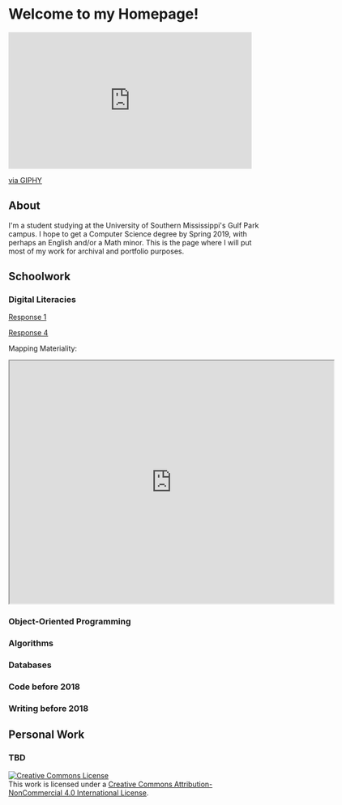 # Welcome to my Homepage!

<iframe src="https://giphy.com/embed/3ohjV5AFxHPDGvb85i" width="480" height="270" frameBorder="0" class="giphy-embed" allowFullScreen></iframe><p><a href="https://giphy.com/gifs/evite-coffee-mixing-3ohjV5AFxHPDGvb85i">via GIPHY</a></p>

## About

I'm a student studying at the University of Southern Mississippi's Gulf Park campus. I hope to get a Computer Science degree by Spring 2019, with perhaps an English and/or a Math minor. This is the page where I will put most of my work for archival and portfolio purposes.

## Schoolwork

### Digital Literacies

[Response 1](https://github.com/wtjohnst/wtjohnst.github.io/blob/master/docs/digitalLiteracies/response1.md)

[Response 4](https://github.com/wtjohnst/wtjohnst.github.io/blob/master/digLitResponse4.md)

Mapping Materiality:
<iframe src="https://www.google.com/maps/d/embed?mid=1w4ijp5Bu4qcY28krFRkBRllnhI8YinYs" width="640" height="480"></iframe>

### Object-Oriented Programming

### Algorithms

### Databases

### Code before 2018

### Writing before 2018

## Personal Work

### TBD

<a rel="license" href="http://creativecommons.org/licenses/by-nc/4.0/"><img alt="Creative Commons License" style="border-width:0" src="https://i.creativecommons.org/l/by-nc/4.0/88x31.png" /></a><br />This work is licensed under a <a rel="license" href="http://creativecommons.org/licenses/by-nc/4.0/">Creative Commons Attribution-NonCommercial 4.0 International License</a>.
